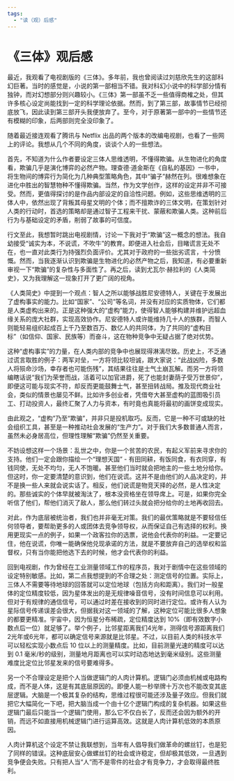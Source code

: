```yaml
---
tags: 
  - "读（观）后感"
---
```


# 《三体》观后感

最近，我观看了电视剧版的《三体》。多年前，我也曾阅读过刘慈欣先生的这部科幻巨著。当时的感觉是，小说的第一部相当不错。我对科幻小说中的科学部分情有独钟，而对幻想部分则兴趣较小。《三体》第一部虽不乏一些值得商榷之处，但其许多核心设定尚能找到一定的科学理论依据。然而，到了第三部，故事情节已经彻底放飞，因此读到第三部开头我便放弃了。至今，对于原著第一部中的一些情节还有模糊的印象，后两部则完全没印象了。

随着最近接连观看了腾讯与 Netflix 出品的两个版本的改编电视剧，也看了一些网上的评论。我想从几个不同的角度，谈谈个人的一些想法。

首先，不知道为什么作者要设定三体人思维透明，不懂得欺骗。从生物进化的角度看，欺骗几乎是演化博弈的必然产物。理查德·道金斯在《自私的基因》一书中，将生物间的博弈行为简化为几种典型策略角色，其中“骗子”赫然在列。很难想象在进化中胜出的智慧物种不懂得欺骗。当然，作为文学创作，这样的设定并非不可接受。然而，更值得探讨的是作品内部设定的自洽性问题。例如，这些思维透明的三体人中，依然出现了背叛其母星文明的个体；而不擅欺诈的三体文明，在策划针对人类的行动时，首选的策略却是通过智子工程来干扰、蒙蔽和欺骗人类。这种前后行为与基础设定的矛盾，削弱了故事的可信度。

行文至此，我想暂时跳出电视剧情，讨论一下我对于“欺骗”这一概念的想法。我自幼接受“诚实为本，不说谎，不吹牛”的教育。即便进入社会后，目睹谎言无处不在，也一直对此类行为持强烈负面评价。尤其对于政府的一些拙劣谎言，十分愤慨。然而，当我逐渐认识到欺骗是生物进化的必然产物之后，我知道，有必要重新审视一下“欺骗”的复杂性与多面性了。再之后，读到尤瓦尔·赫拉利的《人类简史》，又为我理解这一现象打开了更广阔的视角。

《人类简史》中提到一个观点：智人之所以能够战胜尼安德特人，关键在于发展出了虚构事实的能力。比如“国家”、“公司”等名词，并没有对应的实质物体，它们都是人类虚构出来的。正是这种强大的“虚构”能力，使得智人能够构建并维护远超血缘关系的庞大社群，实现高效协作。尼安德特人或许能维持几十人的族群，而智人则能轻易组织起成百上千乃至数百万、数亿人的共同体，为了共同的“虚构目标”（如信仰、国家、民族等）而奋斗，这在物种竞争中无疑占据了绝对优势。

这种“虚构事实”的力量，在人类内部的竞争中也展现得淋漓尽致。历史上，不乏通过谎言取胜的例子：两军对垒，一方将领比较坦诚，跟大家说：“此战凶险，多数人将殒命沙场，幸存者也可能伤残”，其结果往往是士气土崩瓦解。而另一方将领编瞎话说“我们为荣誉而战，活着可以加官进爵，死了也能封妻荫子受万世景仰”，即便这可能与现实不符，却反而更能鼓舞士气，甚至扭转战局。推及现代商业社会，类似的情景也屡见不鲜。比如许多创业者，凭借夸大甚至虚构的蓝图吸引员工、打动投资人，最终汇聚了人力与资本，有时竟也真能将最初的画饼变成现实。

由此观之，“虚构”乃至“欺骗”，并非只是投机取巧。反而，它是一种不可或缺的社会组织工具，甚至是一种推动社会发展的“生产力”。对于我们大多数普通人而言，虽然未必身居高位，但理性理解“欺骗”仍然至关重要。

不妨设想这样一个场景：乱世之中，你是一个贫苦的农民，有起义军前来寻求你的支持。他们一定会跟你描绘一个“理想天国” - 有田同耕，有饭同食，有衣同穿，有钱同使，无处不均匀，无人不饱暖。甚至他们当时就会把地主的一些土地分给你。但这时，你一定要清楚的意识到，他们在说谎。这并不是由他们的人品决定的，并不是换一些人来就会说实话了。相反，他们说谎是物竞天择的必然，是人性决定的。那些诚实的个体早就被淘汰了，根本没资格坐在领导席上。可是，如果你完全听信了他们，帮他们消灭了敌人，那么他们转过头就会把分给你的土地再收回去。

对此，作为底层被统治者，我们也并非毫无对策。我们的最优策略就是不要轻信任何领导者，要帮助更多的人或团体去竞争领导权，从而保证自己有选择的权利。换用更现实一点的例子，如果一个政客拉你的选票，说他会代表你的利益。一定要记住，他在说谎，你唯一能确保他兑现承诺的方法，就是不要放弃自己的选举权和监督权，只有当你能把他选下去的时候，他才会代表你的利益。

回到电视剧，作为曾经在工业测量领域工作的程序员，我对于剧情中在这些领域的设定特别敏感。比如，第二点我想提到的不合理之处：测定信号的位置。实际上，三体人不需要等待地球的回答就可以定位地球（包括方向和距离）。我们对一般星体的定位精度较低，因为星体发出的是无规律噪音信号，没有时间信息可以利用。但对于有规律的通信信号，可以通过时差在接收到的同时进行定位。或许有人认为星际信号传递误差会很大，但据我对这一领域的了解，这种定位可能比很多人想象的都要更精准。宇宙中，因为恒星分布稀疏，定位精度达到 10%（即有效数字小数点后一位）就足够了。举个例子，比邻星距离我们4光年，测得信号源距离我们2光年或6光年，都可以确定信号来源就是比邻星。不过，以目前人类的科技水平可以轻松实现小数点后 10 位以上的测量精度。比如，目前测量光速的精度可以达到 0.1 毫米/秒的级别，测量地月距离也可以实时动态地达到毫米级别。这些测量难度比定位比邻星发来的信号要难得多。

另一个不合理设定是把个人当做逻辑门的人肉计算机。逻辑门必须由机械或电路构成，而不是人体，这是有其底层原因的。即便人能一秒举牌十万次也不能改变其底层逻辑。大脑是一个极其复杂的结构，思维过程很可能还涉及量子效应。但我们就把它大幅简化一下吧，把大脑当成一个由十亿个逻辑门构成的复杂机器。如果这些逻辑门最后只能当一个逻辑门使用，那么它不仅白长了，反而还会因为额外的开销，而远不如直接用机械逻辑门进行运算高效。这就是人肉计算机低效的本质原因。

人肉计算机这个设定不禁让我联想到，当年有人倡导我们做革命的螺丝钉，也是犯了同样的错误。这种底层安心做螺丝钉的社会或许稳定，但却极其低效，一旦遇到竞争便会失败。只有把人当“人”而不是零件的社会才有竞争力，才会取得最终胜利。
